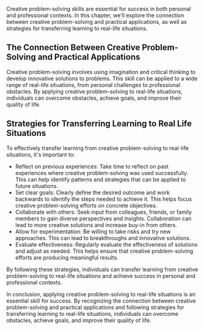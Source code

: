 
Creative problem-solving skills are essential for success in both personal and professional contexts. In this chapter, we'll explore the connection between creative problem-solving and practical applications, as well as strategies for transferring learning to real-life situations.

The Connection Between Creative Problem-Solving and Practical Applications
--------------------------------------------------------------------------

Creative problem-solving involves using imagination and critical thinking to develop innovative solutions to problems. This skill can be applied to a wide range of real-life situations, from personal challenges to professional obstacles. By applying creative problem-solving to real-life situations, individuals can overcome obstacles, achieve goals, and improve their quality of life.

Strategies for Transferring Learning to Real Life Situations
------------------------------------------------------------

To effectively transfer learning from creative problem-solving to real-life situations, it's important to:

* Reflect on previous experiences: Take time to reflect on past experiences where creative problem-solving was used successfully. This can help identify patterns and strategies that can be applied to future situations.
* Set clear goals: Clearly define the desired outcome and work backwards to identify the steps needed to achieve it. This helps focus creative problem-solving efforts on concrete objectives.
* Collaborate with others: Seek input from colleagues, friends, or family members to gain diverse perspectives and insights. Collaboration can lead to more creative solutions and increase buy-in from others.
* Allow for experimentation: Be willing to take risks and try new approaches. This can lead to breakthroughs and innovative solutions.
* Evaluate effectiveness: Regularly evaluate the effectiveness of solutions and adjust as needed. This helps ensure that creative problem-solving efforts are producing meaningful results.

By following these strategies, individuals can transfer learning from creative problem-solving to real-life situations and achieve success in personal and professional contexts.

In conclusion, applying creative problem-solving to real-life situations is an essential skill for success. By recognizing the connection between creative problem-solving and practical applications and following strategies for transferring learning to real-life situations, individuals can overcome obstacles, achieve goals, and improve their quality of life.
